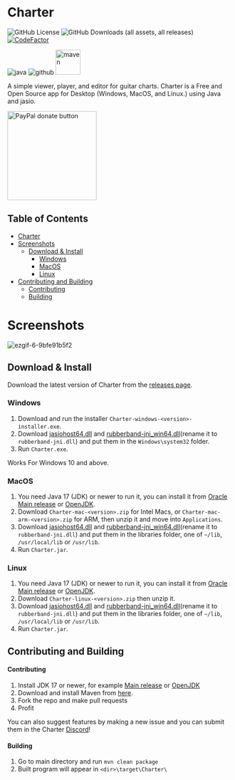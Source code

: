 # Charter
![GitHub License](https://img.shields.io/github/license/Lordszynencja/Charter) ![GitHub Downloads (all assets, all releases)](https://img.shields.io/github/downloads/Lordszynencja/Charter/total) [![CodeFactor](https://www.codefactor.io/repository/github/lordszynencja/charter/badge)](https://www.codefactor.io/repository/github/lordszynencja/charter) 

![java](https://cdn.jsdelivr.net/npm/@intergrav/devins-badges@3/assets/cozy/built-with/java_vector.svg) ![github](https://cdn.jsdelivr.net/npm/@intergrav/devins-badges@3/assets/cozy/available/github_vector.svg) <img alt="maven" height="56" src="https://cdn.jsdelivr.net/npm/@intergrav/devins-badges@3/assets/cozy/built-with/maven_vector.svg">

A simple viewer, player, and editor for guitar charts. Charter is a Free and Open Source app for Desktop (Windows, MacOS, and Linux.) using Java and jasio.

[<img src="https://github.com/user-attachments/assets/bc3fe648-daab-448d-ab9f-87b800587c84" alt="PayPal donate button" width="200"/>](https://www.paypal.com/donate/?hosted_button_id=YH2SN57E68LK8)

## Table of Contents
- [Charter](#charter)
- [Screenshots](#screenshots)
  - [Download & Install](#Download--Install)
    - [Windows](#Windows)
    - [MacOS](#MacOS)
    - [Linux](#Linux)
- [Contributing and Building](#contributing-and-building)
  - [Contributing](#contributing)
  - [Building](#building)

# Screenshots

![ezgif-6-9bfe91b5f2](https://github.com/Lordszynencja/Charter/assets/106457611/89a3201e-9d40-4947-a8dc-21e528c31251)

## Download & Install

Download the latest version of Charter from the [releases page](https://github.com/Lordszynencja/Charter/releases/latest).

### Windows

1. Download and run the installer `Charter-windows-<version>-installer.exe`.
1. Download [jasiohost64.dll](https://github.com/mhroth/jasiohost/blob/master/jasiohost64.dll) and [rubberband-jni_win64.dll](https://github.com/JorenSix/RubberBandJNI/blob/master/jni/JVM/rubberband-jni_win64.dll)(rename it to `rubberband-jni.dll`) and put them in the `Windows\system32` folder.
1. Run `Charter.exe`.

Works For Windows 10 and above.

### MacOS

1. You need Java 17 (JDK) or newer to run it, you can install it from [Oracle Main release](https://www.oracle.com/java/technologies/javase/jdk17-archive-downloads.html) or [OpenJDK](https://jdk.java.net/archive/).
1. Download `Charter-mac-<version>.zip` for Intel Macs, or `Charter-mac-arm-<version>.zip` for ARM, then unzip it and move into `Applications`.
1. Download [jasiohost64.dll](https://github.com/mhroth/jasiohost/blob/master/jasiohost64.dll) and [rubberband-jni_win64.dll](https://github.com/JorenSix/RubberBandJNI/blob/master/jni/JVM/rubberband-jni_win64.dll)(rename it to `rubberband-jni.dll`) and put them in the libraries folder, one of `~/lib`, `/usr/local/lib` or `/usr/lib`.
1. Run `Charter.jar`.

### Linux

1. You need Java 17 (JDK) or newer to run it, you can install it from [Oracle Main release](https://www.oracle.com/java/technologies/javase/jdk17-archive-downloads.html) or [OpenJDK](https://jdk.java.net/archive/).
1. Download `Charter-linux-<version>.zip` then unzip it.
1. Download [jasiohost64.dll](https://github.com/mhroth/jasiohost/blob/master/jasiohost64.dll) and [rubberband-jni_win64.dll](https://github.com/JorenSix/RubberBandJNI/blob/master/jni/JVM/rubberband-jni_win64.dll)(rename it to `rubberband-jni.dll`) and put them in the libraries folder, one of `~/lib`, `/usr/local/lib` or `/usr/lib`.
1. Run `Charter.jar`.

## Contributing and Building

#### Contributing
1. Install JDK 17 or newer, for example [Main release](https://www.oracle.com/java/technologies/javase/jdk16-archive-downloads.html) or [OpenJDK](https://jdk.java.net/archive/)
2. Download and install Maven from [here](https://maven.apache.org/index.html).
3. Fork the repo and make pull requests
4. Profit

You can also suggest features by making a new issue and you can submit them in the Charter [Discord](https://discord.gg/JA6Jan3pcx)!

#### Building
1. Go to main directory and run `mvn clean package`
2. Built program will appear in `<dir>\target\Charter\`
